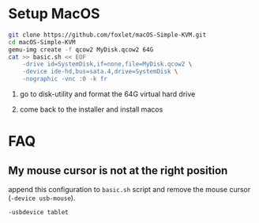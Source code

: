 # Setup MacOS

```sh
git clone https://github.com/foxlet/macOS-Simple-KVM.git
cd macOS-Simple-KVM
gemu-img create -f qcow2 MyDisk.qcow2 64G
cat >> basic.sh << EOF
    -drive id=SystemDisk,if=none,file=MyDisk.qcow2 \
    -device ide-hd,bus=sata.4,drive=SystemDisk \
    -nographic -vnc :0 -k fr
```

1. go to disk-utility and format the 64G virtual hard drive

2. come back to the installer and install macos

# FAQ

## My mouse cursor is not at the right position

append this configuration to `basic.sh` script and remove the mouse
cursor (`-device usb-mouse`).

```txt
-usbdevice tablet
```
